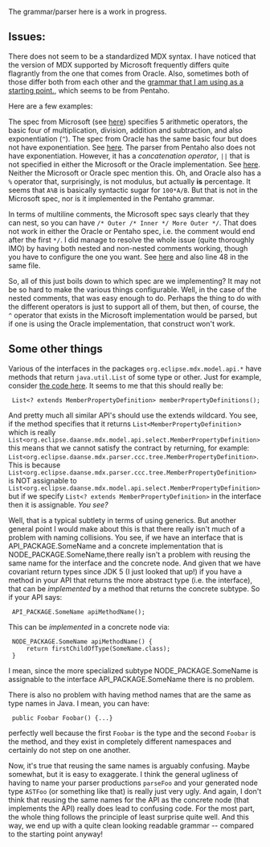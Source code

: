 The grammar/parser here is a work in progress.

## Issues:

There does not seem to be a standardized MDX syntax. I have noticed that the version of MDX supported by Microsoft frequently differs quite flagrantly from the one that comes from Oracle. Also, sometimes both of those differ both from each other and the [grammar that I am using as a starting point.](https://github.com/pentaho/mondrian/blob/master/mondrian/src/main/java/mondrian/parser/MdxParser.jj), which seems to be from Pentaho.

Here are a few examples:

The spec from Microsoft (see [here](https://learn.microsoft.com/en-us/sql/mdx/arithmetic-operators?view=sql-server-ver16)) specifies 5 arithmetic operators, the basic four of multiplication, division, addition and subtraction, and also exponentiation (`^`). The spec from Oracle has the same basic four but does not have exponentiation. See [here](https://docs.oracle.com/en/database/other-databases/essbase/21/esscq/mdx-operators.html#GUID-9DDD21C5-FD4B-47A6-BAAF-B99F7D009943). The parser from Pentaho also does not have exponentiation. However, it has a *concatenation operator*, `||` that is not specified in either the Microsoft or the Oracle implementation. See [here](https://github.com/pentaho/mondrian/blob/master/mondrian/src/main/java/mondrian/parser/MdxParser.jj#L670). Neither the Microsoft or Oracle spec mention this. Oh, and Oracle also has a `%` operator that, surprisingly, is not modulus, but actually **is** percentage. It seems that `A%B` is basically syntactic sugar for `100*A/B`. But that is not in the Microsoft spec, nor is it implemented in the Pentaho grammar.

In terms of multiline comments, the Microsoft spec says clearly that they can nest, so you can have `/* Outer /* Inner */ More Outer */`. That does not work in either the Oracle or Pentaho spec, i.e. the comment would end after the first `*/`. I did manage to resolve the whole issue (quite thoroughly IMO) by having both nested and non-nested comments working, though you have to configure the one you want. See [here](https://github.com/revusky/workground/blob/work/mdx/parser.cccx/src/main/ccc/Lexer.inc.ccc#L20) and also line 48 in the same file.

So, all of this just boils down to which spec are we implementing? It may not be so hard to make the various things configurable. Well, in the case of the nested comments, that was easy enough to do. Perhaps the thing to do with the different operators is just to support all of them, but then, of course, the `^` operator that exists in the Microsoft implementation would be parsed, but if one is using the Oracle implementation, that construct won't work.

## Some other things

Various of the interfaces in the packages `org.eclipse.mdx.model.api.*` have methods that return `java.util.List` of some type or other. Just for example, consider [the code here](https://github.com/revusky/workground/blob/work/mdx/model.api/src/main/java/org/eclipse/daanse/mdx/model/api/select/CreateMemberBodyClause.java#L27). It seems to me that this should really be:

     List<? extends MemberPropertyDefinition> memberPropertyDefinitions();

And pretty much all similar API's should use the extends wildcard. You see, if the method specifies that it returns `List<MemberPropertyDefinition`> which is really `List<org.eclipse.daanse.mdx.model.api.select.MemberPropertyDefinition>` this means that we cannot satisfy the contract by returning, for example: `List<org.eclipse.daanse.mdx.parser.ccc.tree.MemberPropertyDefinition>`. This is because `List<org.eclipse.daanse.mdx.parser.ccc.tree.MemberPropertyDefinition>` is NOT assignable to `List<org.eclipse.daanse.mdx.model.api.select.MemberPropertyDefinition>` but if we specify `List<? extends MemberPropertyDefinition>` in the interface then it is assignable. *You see?* 

Well, that is a typical subtlety in terms of using generics. But another general point I would make about this is that there really isn't much of a problem with naming collisions. You see, if we have an interface that is API_PACKAGE.SomeName and a concrete implementation that is NODE_PACKAGE.SomeName,there really isn't a problem with reusing the same name for the interface and the concrete node. And given that we have covariant return types since JDK 5 (I just looked that up!) if you have a method in your API that returns the more abstract type (i.e. the interface), that can be *implemented* by a method that returns the concrete subtype. So if your API says:

     API_PACKAGE.SomeName apiMethodName();

This can be *implemented* in a concrete node via:

     NODE_PACKAGE.SomeName apiMethodName() {
         return firstChildOfType(SomeName.class);
     }

I mean, since the more specialized subtype NODE_PACKAGE.SomeName is assignable to the interface API_PACKAGE.SomeName there is no problem.

There is also no problem with having method names that are the same as type names in Java. I mean, you can have:

     public Foobar Foobar() {...}

perfectly well because the first `Foobar` is the type and the second `Foobar` is the method, and they exist in completely different namespaces and certainly do not step on one another.

Now, it's true that reusing the same names is arguably confusing. Maybe somewhat, but it is easy to exaggerate. I think the general ugliness of having to name your parser productions `parseFoo` and your generated node type `ASTFoo` (or something like that) is really just very ugly. And again, I don't think that reusing the same names for the API as the concrete node (that implements the API) really does lead to confusing code. For the most part, the whole thing follows the principle of least surprise quite well. And this way, we end up with a quite clean looking readable grammar -- compared to the starting point anyway!

